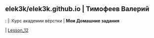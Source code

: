 

## elek3k/elek3k.github.io | **Тимофеев Валерий**
: |:
Курс академии вёрстки | **Мои Домашние задания**

 | [Lesson_12](https://elek3k.github.io/lesson_12/index.html "Урок 12")
